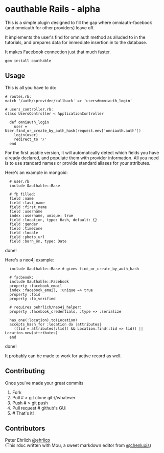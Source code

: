 # oauthable Rails - alpha

This is a simple plugin designed to fill the gap where omniauth-facebook (and omniauth for other providers) leave off.

It implements the user's find for omniauth method as alluded to in the tutorials, and prepares data for immediate insertion in to the database.

It makes Facebook connection just that much faster.


    gem install oauthable


## Usage

This is all you have to do:

    # routes.rb:
    match '/auth/:provider/callback' => 'users#omniauth_login'

    # users_controller.rb:
    class UsersController < ApplicationController
    
      def omniauth_login
        user = User.find_or_create_by_auth_hash(request.env['omniauth.auth'])
        login(user)
        redirect_to '/'
      end

For the first usable version, it will automatically detect which fields you have already declared, and populate them with provider information.  All you need is to use standard names or provide standard aliases for your attributes.

Here's an example in mongoid:

      # user.rb
	  include Oauthable::Base
	
	  # fb filled:
	  field :name
	  field :last_name 
	  field :first_name
	  field :username 
	  index :username, unique: true
	  field :location, type: Hash, default: {}
	  field :gender
	  field :timezone
	  field :locale
	  field :photo_url
	  field :born_on, type: Date 

done!

Here's a neo4j example:

	  include Oauthable::Base # gives find_or_create_by_auth_hash
	
	  # facbeook:
	  include Oauthable::Facebook
	  property :facebook_email
	  index :facebook_email, :unique => true
	  property :fbid
	  property :fb_verified

	  # requires pehrlich/neo4j_helper:
	  property :facebook_credentials, :type => :serialize

	  has_one(:location).to(Location)
	  accepts_hash_for :location do |attributes|
	    ((lid = attributes[:lid]) && Location.find(:lid => lid)) || Location.new(attributes)
	  end

done!


It probably can be made to work for active record as well.



## Contributing


Once you've made your great commits

1. Fork
1. Pull # > git clone git://whatever
1. Push # > git push
1. Pull request # github's GUI
1. \# That's it!



## Contributors

Peter Ehrlich [@ehrlicp](http://www.twitter.com/ehrlicp)
<br/>
(This rdoc written with Mou, a sweet markdown editor from [@chenluois](http://twitter.com/chenluois))

